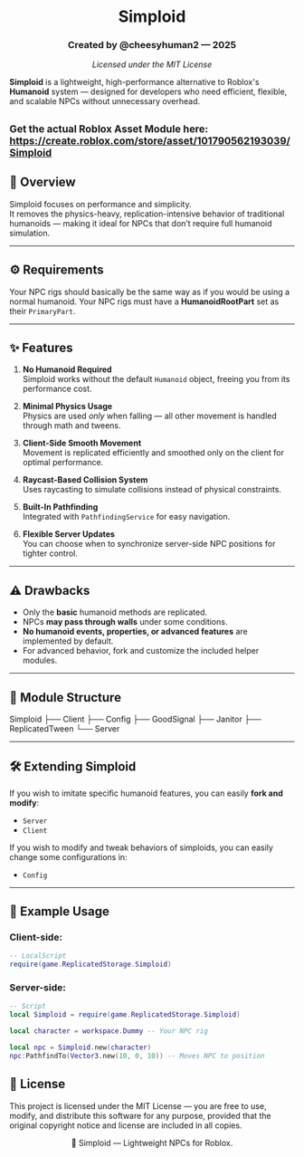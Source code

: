 <div align="center">
   
# Simploid

### Created by @cheesyhuman2 — 2025  
*Licensed under the MIT License*

</div>

**Simploid** is a lightweight, high-performance alternative to Roblox's **Humanoid** system — designed for developers who need efficient, flexible, and scalable NPCs without unnecessary overhead.

<sub>Get the actual Roblox Asset Module here:  
<a href="https://create.roblox.com/store/asset/101790562193039/Simploid">https://create.roblox.com/store/asset/101790562193039/Simploid</a></sub>
---

## 🚀 Overview

Simploid focuses on performance and simplicity.  
It removes the physics-heavy, replication-intensive behavior of traditional humanoids — making it ideal for NPCs that don’t require full humanoid simulation.

---

## ⚙️ Requirements
Your NPC rigs should basically be the same way as if you would be using a normal humanoid.
Your NPC rigs must have a **HumanoidRootPart** set as their `PrimaryPart`.

---

## ✨ Features

1. **No Humanoid Required**  
   Simploid works without the default `Humanoid` object, freeing you from its performance cost.

2. **Minimal Physics Usage**  
   Physics are used *only* when falling — all other movement is handled through math and tweens.

3. **Client-Side Smooth Movement**  
   Movement is replicated efficiently and smoothed only on the client for optimal performance.

4. **Raycast-Based Collision System**  
   Uses raycasting to simulate collisions instead of physical constraints.

5. **Built-In Pathfinding**  
   Integrated with `PathfindingService` for easy navigation.

6. **Flexible Server Updates**  
   You can choose when to synchronize server-side NPC positions for tighter control.

---

## ⚠️ Drawbacks

- Only the **basic** humanoid methods are replicated.  
- NPCs **may pass through walls** under some conditions.  
- **No humanoid events, properties, or advanced features** are implemented by default.  
- For advanced behavior, fork and customize the included helper modules.

---

## 🧩 Module Structure
Simploid
├── Client
├── Config
├── GoodSignal
├── Janitor
├── ReplicatedTween
└── Server

---

## 🛠️ Extending Simploid

If you wish to imitate specific humanoid features, you can easily **fork and modify**:
- `Server`
- `Client`
  
If you wish to modify and tweak behaviors of simploids, you can easily change some configurations in:
- `Config`

---

## 🧠 Example Usage

### Client-side:
```lua
-- LocalScript
require(game.ReplicatedStorage.Simploid)
```

### Server-side:
```lua
-- Script
local Simploid = require(game.ReplicatedStorage.Simploid)

local character = workspace.Dummy -- Your NPC rig

local npc = Simploid.new(character)
npc:PathfindTo(Vector3.new(10, 0, 10)) -- Moves NPC to position
```

## 🧾 License
This project is licensed under the MIT License —
you are free to use, modify, and distribute this software for any purpose, provided that the original copyright notice and license are included in all copies.

<div align="center">
🧩 Simploid — Lightweight NPCs for Roblox.
</div>
